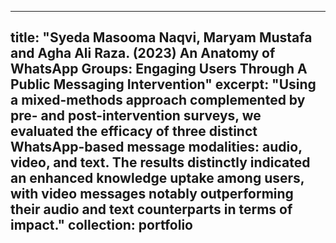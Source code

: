 
---
title: "Syeda Masooma Naqvi, Maryam Mustafa and Agha Ali Raza. (2023) An Anatomy of WhatsApp Groups: Engaging Users Through A Public Messaging Intervention"
excerpt: "Using a mixed-methods approach complemented by pre- and post-intervention surveys, we evaluated the efficacy of three distinct WhatsApp-based message modalities: audio, video, and text. The results distinctly indicated an enhanced knowledge uptake among users, with video messages notably outperforming their audio and text counterparts in terms of impact."
collection: portfolio
---

<!--This is an item in your portfolio. It can be have images or nice text. If you name the file .md, it will be parsed as markdown. If you name the file .html, it will be parsed as HTML. -->
